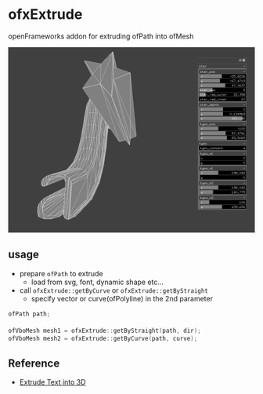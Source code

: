 # ofxExtrude
openFrameworks addon for extruding ofPath into ofMesh  

![screenshot](./screenshot.png)

## usage
* prepare `ofPath` to extrude
    * load from svg, font, dynamic shape etc...
* call `ofxExtrude::getByCurve` or `ofxExtrude::getByStraight`
    * specify vector or curve(ofPolyline) in the 2nd parameter

```C++
ofPath path;

ofVboMesh mesh1 = ofxExtrude::getByStraight(path, dir);
ofVboMesh mesh2 = ofxExtrude::getByCurve(path, curve);
```
## Reference
* [Extrude Text into 3D](https://forum.openframeworks.cc/t/extrude-text-into-3d/6938)
